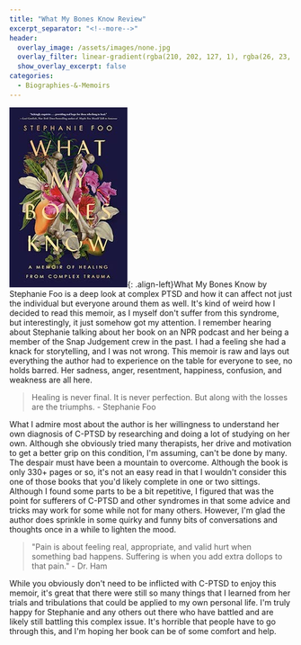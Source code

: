 ```yaml
---
title: "What My Bones Know Review"
excerpt_separator: "<!--more-->"
header:
  overlay_image: /assets/images/none.jpg
  overlay_filter: linear-gradient(rgba(210, 202, 127, 1), rgba(26, 23, 62, 1))
  show_overlay_excerpt: false
categories:
  - Biographies-&-Memoirs
---
```

![what-my-bones-know-cover](/assets/images/what-my-bones-know.jpg){: .align-left}What My Bones Know by Stephanie Foo is a deep look at complex PTSD and how it can affect not just the individual but everyone around them as well. It's kind of weird how I decided to read this memoir, as I myself don't suffer from this syndrome, but interestingly, it just somehow got my attention. I remember hearing about Stephanie talking about her book on an NPR podcast and her being a member of the Snap Judgement crew in the past. I had a feeling she had a knack for storytelling, and I was not wrong. This memoir is raw and lays out everything the author had to experience on the table for everyone to see, no holds barred. Her sadness, anger, resentment, happiness, confusion, and weakness are all here. 

>Healing is never final. It is never perfection. But along with the losses are the triumphs. - Stephanie Foo

What I admire most about the author is her willingness to understand her own diagnosis of C-PTSD by researching and doing a lot of studying on her own. Although she obviously tried many therapists, her drive and motivation to get a better grip on this condition, I'm assuming, can't be done by many. The despair must have been a mountain to overcome. Although the book is only 330+ pages or so, it's not an easy read in that I wouldn't consider this one of those books that you'd likely complete in one or two sittings. Although I found some parts to be a bit repetitive, I figured that was the point for sufferers of C-PTSD and other syndromes in that some advice and tricks may work for some while not for many others. However, I'm glad the author does sprinkle in some quirky and funny bits of conversations and thoughts once in a while to lighten the mood. 

>"Pain is about feeling real, appropriate, and valid hurt when something bad happens. Suffering is when you add extra dollops to that pain." - Dr. Ham

While you obviously don't need to be inflicted with C-PTSD to enjoy this memoir, it's great that there were still so many things that I learned from her trials and tribulations that could be applied to my own personal life. I'm truly happy for Stephanie and any others out there who have battled and are likely still battling this complex issue. It's horrible that people have to go through this, and I'm hoping her book can be of some comfort and help.